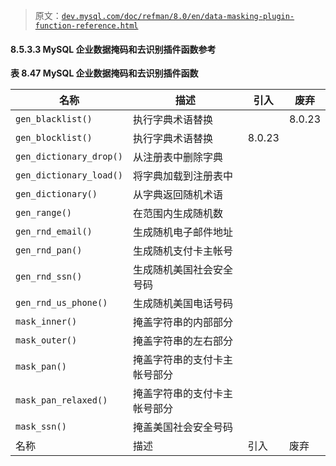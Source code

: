> 原文：[`dev.mysql.com/doc/refman/8.0/en/data-masking-plugin-function-reference.html`](https://dev.mysql.com/doc/refman/8.0/en/data-masking-plugin-function-reference.html)

#### 8.5.3.3 MySQL 企业数据掩码和去识别插件函数参考

**表 8.47 MySQL 企业数据掩码和去识别插件函数**

| 名称 | 描述 | 引入 | 废弃 |
| --- | --- | --- | --- |
| `gen_blacklist()` | 执行字典术语替换 |  | 8.0.23 |
| `gen_blocklist()` | 执行字典术语替换 | 8.0.23 |  |
| `gen_dictionary_drop()` | 从注册表中删除字典 |  |  |
| `gen_dictionary_load()` | 将字典加载到注册表中 |  |  |
| `gen_dictionary()` | 从字典返回随机术语 |  |  |
| `gen_range()` | 在范围内生成随机数 |  |  |
| `gen_rnd_email()` | 生成随机电子邮件地址 |  |  |
| `gen_rnd_pan()` | 生成随机支付卡主帐号 |  |  |
| `gen_rnd_ssn()` | 生成随机美国社会安全号码 |  |  |
| `gen_rnd_us_phone()` | 生成随机美国电话号码 |  |  |
| `mask_inner()` | 掩盖字符串的内部部分 |  |  |
| `mask_outer()` | 掩盖字符串的左右部分 |  |  |
| `mask_pan()` | 掩盖字符串的支付卡主帐号部分 |  |  |
| `mask_pan_relaxed()` | 掩盖字符串的支付卡主帐号部分 |  |  |
| `mask_ssn()` | 掩盖美国社会安全号码 |  |  |
| 名称 | 描述 | 引入 | 废弃 |
